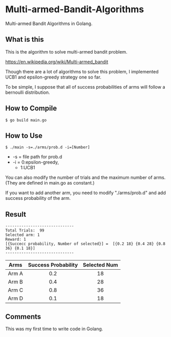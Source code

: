 # Multi-armed-Bandit-Algorithms
Multi-armed Bandit Algorithms in Golang.

## What is this
This is the algorithm to solve multi-armed bandit problem. <br>

https://en.wikipedia.org/wiki/Multi-armed_bandit <br>

Though there are a lot of algorithms to solve this problem, I implemented UCB1 and epsilon-greedy strategy one so far. <br>

To be simple, I suppose that all of success probabilities of arms will follow a bernoulli distribution. <br>

## How to Compile
```$ go build main.go```

## How to Use
```$ ./main -s=./arms/prob.d -i=[Number]```  <br>
* -s = file path for prob.d 
* -i = 0:epsilon-greedy,  
  * 1:UCB1 

You can also modify the number of trials and the maximum number of arms. (They are defined in main.go as constant.)

If you want to add another arm, you need to modify "./arms/prob.d" and add success probability of the arm.

## Result
   ```
   ------------------------------
   Total Trials:  99
   Selected arm: 1
   Reward: 1
   [{Succecc probability, Number of selected}] =  [{0.2 18} {0.4 28} {0.8 36} {0.1 18}]
   ------------------------------
   ```

| Arms | Success Probability | Selected Num |
|:----:|:-------------------:|:------------:|
|Arm  A|         0.2         |      18      |
|Arm  B|         0.4         |      28      |
|Arm  C|         0.8         |      36      |
|Arm  D|         0.1         |      18      |

## Comments
This was my first time to write code in Golang. <br>
